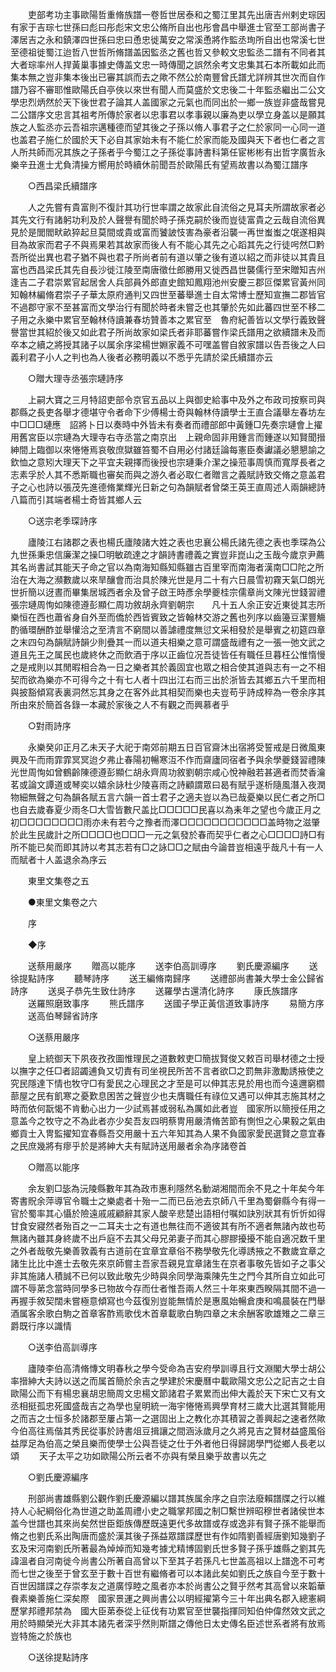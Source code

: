 <!-- { "loadSidebar": true } -->
　　吏部考功主事歐陽哲重脩族譜一卷哲世居泰和之蜀江里其先出唐吉州剌史琮因有家于吉琮七世孫曰彪曰彤彪宋文忠公脩所自出也彤會昌中舉進士官至工部尚書子澤居吉之永和鎮澤四世孫曰忠曰恿忠徙萬安之常溪恿將作監丞珣所自出也常溪七世至德祖徙蜀江迨哲八世哲所脩譜盖因監丞之舊也哲又參較文忠監丞二譜有不同者其大者琮率州人捍黃巢事據史傳盖文忠一時傳聞之誤然余考文忠集其石本所載如此而集本無之豈非集本後出已審其誤而去之歟不然公於南豐曾氏譜尤詳辨其世次而自作譜乃容不審耶惟歐陽氏自亭俠以來世有聞人而莫盛於文忠後二十年監丞繼出二公文學忠烈炳然於天下後世君子論其人盖國家之元氣也而同出於一鄉一族豈非盛哉嘗見二公譜序文忠言其祖考所傳於家者以忠事君以孝事親以廉為吏以學立身盖以是願其族之人監丞亦云吾祖宗邁種德而望其後之子孫以脩人事君子之仁於家同一心同一道也盖君子施仁於國於天下必自其家始未有不能仁於家而能及國與天下者也仁者之言人所共師而况其族之子孫者乎今蜀江之子孫從事詩書科第任宦彬彬有出哲字廣哲永樂辛丑進士尤負清操方嚮用於時續休前聞吾於歐陽氏有望焉故書以為蜀江譜序 

　　○西昌梁氏續譜序 

　　人之先嘗有貴富則不復計其功行世率謂之故家此自流俗之見耳夫所謂故家者必其先文行有諸躬功利及於人聲譽有聞於時子孫克嗣於後而豈徒富貴之云哉自流俗異見於是閭閻畎畝猝起旦莫間或貴或富而饕詖忮害為豪者沿襲一再世蚩蚩之氓遂相與目為故家而君子不與焉果若其故家而後人有不能心其先之心蹈其先之行徒呺然□黔吾所從出異也君子猶不與也君子所尚者前有道以肇之後有道以紹之而非徒以其貴且富也西昌梁氏其先自長沙徙江陵至南唐徵仕郎勝用又徙西昌世襲儒行至宋贈知吉州逢吉二子君崇累官起居舍人兵部員外郎直史館知鳳翔池州安慶三郡叵傑累官黃州同知翰林編脩君崇子子華太原府通判又四世至蕃舉進士自太常博士歷知宣撫二郡皆官不過郡守家不至甚富而文學治行有聞於時者未嘗乏也其肇於先如此蕃四世至不移二子用之永樂中累官至翰林侍讀兼春坊贊善本之累官至　魯府紀善皆以文學行義致聲譽當世其紹於後又如此君子所尚故家如梁氏者非耶蕃嘗作梁氏譜用之欲續譜未及而卒本之續之將授其諸子以属余序梁楊世婣家義不可嘿盖嘗自敘家譜以告吾後之人曰義利君子小人之判也為人後者必務明義以不悉乎先請於梁氏續譜亦云 

　　○贈大理寺丞張宗璉詩序 

　　上嗣大寶之三月特詔吏部令京官五品以上與御史給事中及外之布政司按察司與郡縣之長吏各舉才德堪守令者命下少傅楊士奇與翰林侍讀學士王直合議舉左春坊左中□□□璉應　詔將卜日以奏時中外皆未有奏者而禮部郎中黃鍾□先奏宗璉會上擢用舊宮臣以宗璉為大理寺右寺丞當之南京出　上親命固非用鍾言而鍾遂以知賢聞搢紳間上臨御以來惓惓焉哀敬庶獄雖笞蜀不自用必付諸廷論每憲臣奏讞議必懇懇諭之欽恤之意矧大理天下之平宜夫親擇而後授也宗璉秉介潔之操蒞事周慎而寬厚長者之志素孚於人其不悉斯職也審矣而與之游久者必取仁者贈言之義賦詩致交脩之意盖君子之心也詩以張茂先進德脩業輝光日新之句為韻賦者曾棨王英王直周述人兩韻總詩八篇而引其端者楊士奇皆其鄉人云 

　　○送宗老季琛詩序 

　　廬陵江右諸郡之表也楊氏廬陵諸大姓之表也忠襄公楊氏諸先德之表也季琛為公九世孫秉忠信廉潔之操□明敏疏達之才韻詩書禮義之實豈非崑山之玉哉今歲京尹薦其名尚書試其能天子命之官以為南海知縣知縣雖古百里宰而南海者漢南□□陀之所治在大海之瀕數歲以來旱釀會而治具於陳光世是月二十有六日晨雪初霧天氣□朗光世折簡以迓晝而畢集居城西者余及曾子啟王時彥余學夔桂宗儒章尚文陳光世錢習禮張宗璉周恂如陳德遵彭顯仁周功敘胡永齊劉朝宗　　凡十五人余正安近東徙其志所樂恒在西也蕭省身自外至而僑於西皆賓致之皆翰林交游之舊也列序以齒籩豆潔豐觴酌循環酬酢並舉懽洽之至清言不窮間以善謔禮度無愆文采相發於是舉賓之初筵四章之末四句為韻賦詩韻少則疊其一而以道夫相樂之意可謂盛哉禮有之一張一弛文武之道且先王之属民也歲終休之而飲酒于序以正齒位况吾徒皆任有職任旦暮枉公惟惰慢之是戒則以其閒暇相合為一日之樂者其於義固宜也眾之相合使其道與志有一之不相契而欲為樂亦不可得今之十有七人者十四出江右而三出於浙皆去其鄉五六千里而相與披豁傾寫表裏洞然忘其身之在客外此其相契而樂也夫豈苟乎詩成稡為一卷余序其所由來於簡首各錄一本藏於家後之人不有觀之而興慕者乎 

　　○對雨詩序 

　　永樂癸卯正月乙未天子大祀于南郊前期五日百官齋沐出宿將受誓戒是日微風東興及午而雨霏霏冥冥迨夕弗止春陽初暢寒沍不作而齋廬同宿者予與余學夔錢習禮陳光世周恂如曾鶴齡陳德遵彭顯仁胡永齊周功敘劉朝宗咸心悅神融若甚適者而焚香瀹茗或論文譚道或琴奕以嬉余詠杜少陵喜雨之詩顧謂眾曰曷有賦乎遂析隨風潛入夜潤物細無聲之句為韻各賦五言六韻一首士君子之適夫豈以為已哉憂樂以民仁者之所□也自去歲春夏少雨冬□大雪皆數尺盖比□□□□□民喜以為耒年之望也今歲正月之初□□□□□□□□雨亦未有若今之豫者而澤□□□□□□□□□□□盖時物之滋肇於此生民歲計之所□□□□也□□□一元之氣發於春而契乎仁者之心□□□□詩□有所不能已矣而即其詩以考其志若有□之詠□□之賦由今論昔豈相遠乎哉凡十有一人而賦者十人盖退余為序云 

　　東里文集卷之五 

　　●東里文集卷之六 

　　序 

　　◆序 

　　送蔡用嚴序 
　　贈高以能序 
　　送李伯高訓導序 
　　劉氏慶源編序 
　　送徐提點詩序 
　　聽琴詩序 
　　送王編脩南歸序 
　　送禮部尚書兼大學士金公歸省詩序 
　　送吳子恭先生致仕詩序 
　　送羅學古還清化詩序 
　　康氏族譜序 
　　送羅照磨致事序 
　　熊氏譜序 
　　送國子學正黃信道致事詩序 
　　易簡方序 
　　送高伯琴歸省詩序 

　　○送蔡用嚴序 

　　皇上統御天下夙夜孜孜圖惟理民之道數敕吏□簡拔賢俊又敕百司舉材德之士授以撫字之任□者詔蠲逋負又切責有司坐視民所苦不言者欲□之罰無非激勵誘掖使之究民隱達下情也牧守□有愛民之心理民之才至是可以伸其志見於用也而今遠邇窮櫩蔀屋之民有飢寒之憂歎息困苦之聲豈少也夫膺職任有祿位又遇可以伸其志施其材之時而依何翫愒不肯動心出力一少試焉甚或弱私為厲如此者豈　國家所以簡授任用之意盖今之牧守之不為此者亦少矣吾友四明蔡冑用嚴清脩苦節有惻怛之心果毅之氣由鄉貢士入冑監擢知宜春縣吾交用嚴十五六年知其為人果不負國家愛民選賢之意宜春之民庶幾將有瘳乎於是將紳大夫有賦詩送用嚴者余為序諸卷首 

　　○贈高以能序 

　　余友劉□毖為沅陵縣數年其為政巿惠利隱然名動湖湘間而余不見之十年矣今年寄書貺余萍導官令職士之樂處者十殆一二而已岳池去京師八千里為蜀僻縣今有得一官於蜀率其心懾於險遠戚戚顧辭其家人酸辛悲楚出語相付嘱如訣別狀其有忻忻如得甘食安寢然者殆百之一二耳夫士之有道也無往而不適彼其有所不適者無諸內故也苟無諸內雖其身終歲不出戶庭不去其父母兄弟妻子而其心膠膠擾擾不能自適况数千里之外者哉敬先樂善敦義有古道前在宜章宜章俗不務學敬先化導誘掖之不數歲宜章之諸生比比中進士去敬先來京師嘗主吾家吾親見宜章諸生在京者事敬先皆如子之事父非其施諸人積誠不已何以致此敬先少時與余同學海乘陳先生之門今其所自立如此可謂不辱苐念當時同學多已物故今存而仕者惟吾兩人然三十年來東西睽隔其間不過一再握手敘契闊未嘗極意傾寫也今茲復別豈能無情於是惠風始暢倉庚和鳴晨裝在門舉酒属客余歌白駒之首章客酢焉歌伐木首章載歌白駒四章之末余酬客歌雄雉之二章三爵既行序以識情 

　　○送李伯高訓導序 

　　廬陵李伯高清脩慱文明春秋之學今受命為吉安府學訓導且行文淵閣大學士胡公率搢紳大夫詩以送之而属首簡於余吉之學建於宋慶曆中載歐陽文忠公之記吉之士自歐陽公而下有楊忠襄胡忠簡周文忠楊文節諸君子累累而出伸大義於天下宋亡又有文丞相挺孤忠死國盛哉吉之為學也皇明統一海宇惓惓焉興學育材三歲大比選其賢能用之而吉之士恒多於諸郡至屢占第一之選固出上之教化亦其積習之善興起之速者然歟今伯高往焉偕其秀民從事於詩書俎豆揖讓之間涵泳歲月之久將見吉之賢材益盛風俗益厚足為伯高之榮且樂而使學士公與吾徒之仕于外者他日得歸謁學門從鄉人長老以頌 
　　天子太平之功如歐陽公所云者不亦與有榮且樂乎故書以先之 

　　○劉氏慶源編序 

　　刑部尚書雄縣劉公觀作劉氏慶源編以譜其族属余序之自宗法廢賴譜牒之行以維持人心紀綱俗化為世道之助盖周禮小史之職掌邦國之制□繫世辨昭穆世者諸侯世本盖今世譜也其來尚矣然世臣鉅族傳歷既遠更代多故譜或存或逸非有賢子孫不能舉而脩之也劉氏系出陶唐而盛於漢其後子孫益眾譜諜歷世有作如隋劉善經唐劉知幾劉子玄及宋河南劉氏所著最為焯焯而知幾考據尤精博固劉氏世多賢子孫乎雄縣之劉其先諱溫者自河南徙今尚書公所著自高曾以下至其子若孫凡七世盖高祖以上譜逸不可考而七世之後至于曾玄至于數十百世有繼脩者可以本諸此矣如劉氏之族自今至于數十百世因譜諜之存崇孝友之道廣惇睦之風者亦本於尚書公之賢乎然考其高曾以來韜華飬素樂善施仁深矣際　國家景運之興尚書公以明經擢第今三十年出典名郡入總憲綱歷掌邦禮邦禁為　國大臣苐泰從上征伐有功累官至世襲指揮同知伯仲偉然效文武之用於時顯榮光大非其本諸先者深乎然則斯譜之傳他日太史傳名臣述世系者將有放焉豈特施之於族也 

　　○送徐提點詩序 

